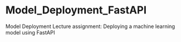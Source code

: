 # Model_Deployment_FastAPI

Model Deployment Lecture assignment: Deploying a machine learning model using FastAPI
